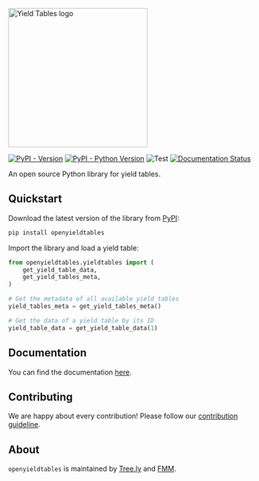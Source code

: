 <img src="https://cdn.tree.ly/assets/v4/yield-tables/logo_white_background.svg" alt="Yield Tables logo" width="280"/>

[![PyPI - Version](https://img.shields.io/pypi/v/openyieldtables)](https://pypi.org/project/openyieldtables/) [![PyPI - Python Version](https://img.shields.io/pypi/pyversions/openyieldtables)](https://pypi.org/project/openyieldtables/) ![Test](https://github.com/github/docs/actions/workflows/test.yml/badge.svg) [![Documentation Status](https://readthedocs.org/projects/openyieldtables/badge/?version=latest)](https://openyieldtables.readthedocs.io/en/latest/?badge=latest)

An open source Python library for yield tables.

## Quickstart

Download the latest version of the library from [PyPI](https://pypi.org/project/openyieldtables/):

```bash
pip install openyieldtables
```

Import the library and load a yield table:

```python
from openyieldtables.yieldtables import (
    get_yield_table_data,
    get_yield_tables_meta,
)

# Get the metadata of all available yield tables
yield_tables_meta = get_yield_tables_meta()

# Get the data of a yield table by its ID
yield_table_data = get_yield_table_data(1)
```

## Documentation

You can find the documentation
[here](https://openyieldtables.readthedocs.io/en/latest/).

## Contributing

We are happy about every contribution! Please follow our
[contribution guideline](https://github.com/treely/openyieldtables/blob/main/CONTRIBUTING.md).

## About

`openyieldtables` is maintained by [Tree.ly](https://tree.ly) and
[FMM](https://www.fmm.at/).
